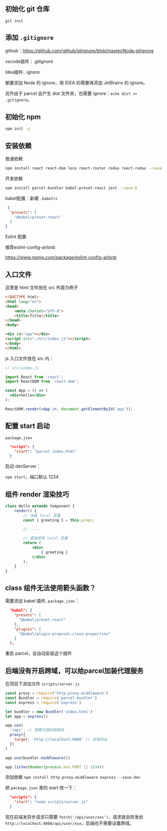 ## 初始化 git 仓库

```
git init
```

## 添加 `.gitignore`

github：https://github.com/github/gitignore/blob/master/Node.gitignore

vscode插件：.gitignore

Idea插件: .ignore

都要添加 Node 的 ignore，用 IDEA 的需要再添加 JetBrains 的 ignore。

另外由于 parcel 会产生 dist 文件夹，也需要 ignore：`echo dist >> .gitignore`。

## 初始化 npm

``` bash
npm init -y
```

## 安装依赖

普通依赖

``` bash
npm install react react-dom less react-router redux react-redux --save
```

开发依赖

``` bash
npm install parcel-bundler babel-preset-react jest --save-D
```

babel配置：新建 `.babelrc`

``` json
 {
  "presets": [
    "@babel/preset-react"
  ]
}
```

Eslint 配置

推荐eslint-config-airbnb

https://www.npmjs.com/package/eslint-config-airbnb

## 入口文件

这里是 html 文件放在 src 外面为例子

``` html
<!DOCTYPE html>
<html lang="en">
<head>
    <meta charset="UTF-8">
    <title>Title</title>
</head>
<body>

<div id="app"></div>
<script src="./src/index.js"></script>
</body>
</html>
```

js 入口文件放在 src 内：

``` jsx
// src/index.js

import React from 'react';
import ReactDOM from 'react-dom';

const App = () => (
  <div>hello</div>
);

ReactDOM.render(<App />, document.getElementById('app'));
```

## 配置 start 启动


`package.json` 

``` json
  "script": {
    "start": "parcel index.html"
  }
```

启动 devServer：

`npm start`，端口默认 1234

## 组件 render 渲染技巧

``` jsx
class Hello extends Component {
    render() {
        // 准备 local 变量
        const { greeting } = this.props;

        // -----

        // 直接使用 local 变量
        return (
            <div>
                { greeting }
            </div>
        );
    }
}
```

## class 组件无法使用箭头函数？

需要添加 babel 插件, `package.json`：

``` json
  "babel": {
    "presets": [
      "@babel/preset-react"
    ],
    "plugins": [
      "@babel/plugin-proposal-class-properties"
    ]
  },
```

重启 parcel，会自动安装这个插件

## 后端没有开启跨域，可以给parcel加装代理服务


在项目下添加文件 `scripts/server.js`

``` js
const proxy = require('http-proxy-middleware')
const Bundler = require('parcel-bundler')
const express = require('express')

let bundler = new Bundler('index.html')
let app = express()

app.use(
  '/api', // 需要代理的根路径
  proxy({
    target: 'http://localhost:8080' // 后端地址
  })
)

app.use(bundler.middleware())

app.listen(Number(process.env.PORT || 1234))
```

添加依赖 `npm install http-proxy-middleware express --save-dev`

把 `package.json` 里的 start 改一下：

``` json
  "scripts": {
    "start": "node scripts/server.js"
  }
```

现在前端发异步请求只需要 `fetch('/api/user/xxx')`，请求就会转发给 `http://localhost:8080/api/user/xxx`，后端也不需要设置跨域。
